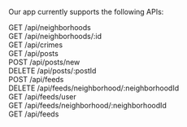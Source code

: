 Our app currently supports the following APIs:

GET /api/neighborhoods <br />
GET /api/neighborhoods/:id <br />
GET /api/crimes <br />
GET /api/posts<br />
POST /api/posts/new<br />
DELETE /api/posts/:postId<br />
POST /api/feeds<br />
DELETE /api/feeds/neighborhood/:neighborhoodId<br />
GET /api/feeds/user<br />
GET /api/feeds/neighborhood/:neighborhoodId<br />
GET /api/feeds<br />
